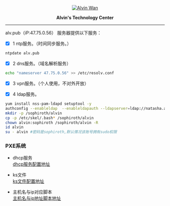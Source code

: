 
<p align='center'> <a href='https://github.com/alvinwancn' target="_blank"> <img src='https://github.com/AlvinWanCN/life-record/raw/master/images/etlucency.png' alt='Alvin Wan'></a></p>

<p stype=font-weight:bold; align=center > <b>Alvin's Technology Center</b></p>

---

alv.pub（iP:47.75.0.56） 服务器提供以下服务：

- [x] 1 ntp服务。（时间同步服务。）
```bash
ntpdate alv.pub
```
- [x] 2 dns服务。（域名解析服务）
```bash
echo "nameserver 47.75.0.56" >> /etc/resolv.conf
```
- [x] 3 vpn服务。（个人使用，不对外开放）

- [x] 4 ldap服务。
```bash
yum install nss-pam-ldapd setuptool -y
authconfig --enableldap  --enableldapauth --ldapserver=ldap://natasha.alv.pub --disableldaptls  --enablemkhomedir --ldapbasedn="dc=alv,dc=pub" --update
mkdir -p /sophiroth/alvin
cp -p /etc/skel/.bash* /sophiroth/alvin
chown alvin:sophiroth /sophiroth/alvin -R
id alvin
su - alvin #密码是sophiroth,默认情况该账号拥有sudo权限
```


### PXE系统

- dhcp服务</br>
<a href=https://github.com/AlvinWanCN/TechnologyCenter/blob/master/linux/docs/network/dhcp/dhcpd.conf>dhcp服务配置地址</a>


- ks文件</br>
<a href=https://github.com/AlvinWanCN/TechnologyCenter/blob/master/linux/docs/system/pxe/ks.cfg>ks文件配置地址</a>


- 主机名与ip对应脚本</br>
<a href=https://github.com/AlvinWanCN/scripts/blob/master/shell/pxe/set_hostname.py>主机名与ip地址脚本地址</a>
